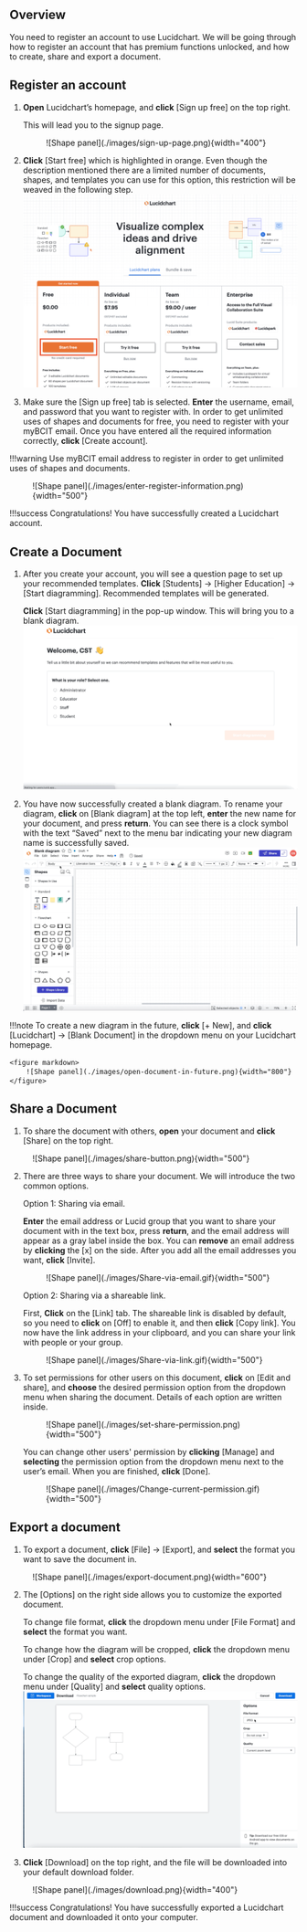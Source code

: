 ## Overview

You need to register an account to use Lucidchart. We will be going through how to register an account that has premium functions unlocked, and how to create, share and export a document.

## Register an account

1. **Open** Lucidchart’s homepage, and **click** [Sign up free] on the top right.
    
    This will lead you to the signup page.

    <figure markdown>
    ![Shape panel](./images/sign-up-page.png){width="400"}
    </figure>

2. **Click** [Start free] which is highlighted in orange.
Even though the description mentioned there are a limited number of documents, shapes, and templates you can use for this option, this restriction will be weaved in the following step.
![Shape panel](./images/pricing-page.png)

3. Make sure the [Sign up free] tab is selected. **Enter** the username, email, and password that you want to register with. In order to get unlimited uses of shapes and documents for free, you need to register with your myBCIT email. Once you have entered all the required information correctly, **click** [Create account].

!!!warning
    Use myBCIT email address to register in order to get unlimited uses of shapes and documents.

<figure markdown>
  ![Shape panel](./images/enter-register-information.png){width="500"}
</figure>

!!!success
    Congratulations! You have successfully created a Lucidchart account.

## Create a Document

1. After you create your account, you will see a question page to set up your recommended templates. **Click** [Students] → [Higher Education] → [Start diagramming]. Recommended templates will be generated.

    **Click** [Start diagramming] in the pop-up window. This will bring you to a blank diagram.
    ![Shape panel](./images/Register-Start-Diagramming.gif)

2. You have now successfully created a blank diagram. To rename your diagram, **click** on [Blank diagram] at the top left, **enter** the new name for your document, and press **return**. You can see there is a clock symbol with the text “Saved” next to the menu bar indicating your new diagram name is successfully saved.
![Shape panel](./images/Change-Name.gif)

!!!note
    To create a new diagram in the future, **click** [+ New], and **click** [Lucidchart] → [Blank Document] in the dropdown menu on your Lucidchart homepage.

    <figure markdown>
        ![Shape panel](./images/open-document-in-future.png){width="800"}
    </figure>

## Share a Document

1. To share the document with others, **open** your document and **click** [Share] on the top right.

<figure markdown>
![Shape panel](./images/share-button.png){width="500"}
</figure>

2. There are three ways to share your document. We will introduce the two common options.

    Option 1: Sharing via email.

    **Enter** the email address or Lucid group that you want to share your document with in the text box, press **return**, and the email address will appear as a gray label inside the box.
    You can **remove** an email address by **clicking** the [x] on the side.
    After you add all the email addresses you want, **click** [Invite].
    <figure markdown>
    ![Shape panel](./images/Share-via-email.gif){width="500"}
    </figure>

    Option 2: Sharing via a shareable link.

    First, **Click** on the [Link] tab. The shareable link is disabled by default, so you need to **click** on [Off] to enable it, and then **click** [Copy link]. You now have the link address in your clipboard, and you can share your link with people or your group.
    <figure markdown>
    ![Shape panel](./images/Share-via-link.gif){width="500"}
    </figure>

3. To set permissions for other users on this document, **click** on [Edit and share], and **choose** the desired permission option from the dropdown menu when sharing the document. Details of each option are written inside.

    <figure markdown>
    ![Shape panel](./images/set-share-permission.png){width="500"}
    </figure>

    You can change other users' permission by **clicking** [Manage] and **selecting** the permission option from the dropdown menu next to the user’s email. When you are finished, **click** [Done].
    <figure markdown>
    ![Shape panel](./images/Change-current-permission.gif){width="500"}
    </figure>

## Export a document

1. To export a document, **click** [File] → [Export], and **select** the format you want to save the document in.

<figure markdown>
![Shape panel](./images/export-document.png){width="600"}
</figure>

2. The [Options] on the right side allows you to customize the exported document.

    To change file format, **click** the dropdown menu under [File Format] and **select** the format you want.

    To change how the diagram will be cropped, **click** the dropdown menu under [Crop] and **select** crop options.

    To change the quality of the exported diagram, **click** the dropdown menu under [Quality] and **select** quality options.
    ![Shape panel](./images/Export-Options.gif)

3. **Click** [Download] on the top right, and the file will be downloaded into your default download folder.

<figure markdown>
  ![Shape panel](./images/download.png){width="400"}
</figure>

!!!success
    Congratulations! You have successfully exported a Lucidchart document and downloaded it onto your computer.
